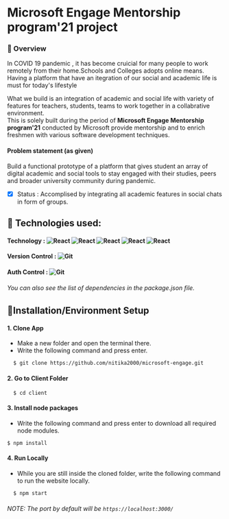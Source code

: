 # Microsoft Engage Mentorship program'21 project   

### 🚩 Overview 
In COVID 19 pandemic , it has become cruicial for many people to work remotely from their home.Schools and Colleges adopts online means. Having a platform that have an itegration of our social and academic life is must for today's lifestyle

What we build is an integration of academic and social life with variety of features for teachers, students, teams to work together in a collabrative environment.  
This is solely built during the period of **Microsoft Engage Mentorship program'21** conducted by Microsoft provide mentorship and to enrich freshmen with various software development techniques. 

#### Problem statement (as given)
Build a functional prototype of a platform that gives student an array of digital academic and social tools to stay engaged with their studies, peers and broader university community during pandemic.
- [x] Status : Accomplised by integrating all academic features in social chats in form of groups.

##  🚩 Technologies used:
#### Technology : <img alt="React" src="https://img.shields.io/badge/-React-blue" /> <img alt="React" src="https://img.shields.io/badge/-NodeJs-green" /> <img alt="React" src="https://img.shields.io/badge/-Tailwind-orange" /> <img alt="React" src="https://img.shields.io/badge/-SocketIO-red" /> <img alt="React" src="https://img.shields.io/badge/-PeerJS-yellow" />
#### Version Control : <img alt="Git" src="https://img.shields.io/badge/-Git-orange"/>  
#### Auth Control : <img alt="Git" src="https://img.shields.io/badge/-Firebase-yellow"/>  
###### You can also see the list of dependencies in the package.json file.

## 🚩Installation/Environment Setup 

  #### 1. Clone App
  
  * Make a new folder and open the terminal there.
  * Write the following command and press enter.
  
  ```
    $ git clone https://github.com/nitika2000/microsoft-engage.git
  ```
  #### 2. Go to Client Folder
  
  ```
    $ cd client
  ```
    
 #### 3. Install node packages
  * Write the following command and press enter to download all required node modules.
 
   ```
   $ npm install 
  ```
  
#### 4. Run Locally

 * While you are still inside the cloned folder, write the following command to run the website locally. 
 
 ```
   $ npm start
 ```
  
 ###### NOTE: The port by default will be ```https://localhost:3000/```
